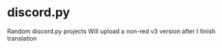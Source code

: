 # discord.py
Random discord.py projects
Will upload a non-red v3 version after I finish translation
